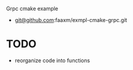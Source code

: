 Grpc cmake example

 * git@github.com:faaxm/exmpl-cmake-grpc.git


# TODO

 * reorganize code into functions


